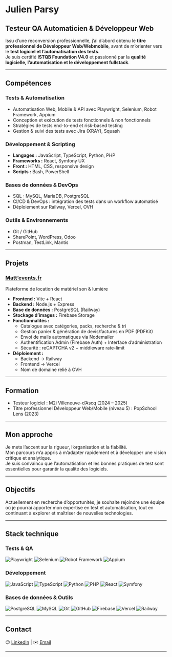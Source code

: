 # Julien Parsy  

## Testeur QA Automaticien & Développeur Web  

Issu d’une reconversion professionnelle, j’ai d’abord obtenu le **titre professionnel de Développeur Web/Webmobile**, avant de m’orienter vers le **test logiciel et l’automatisation des tests**.  
Je suis certifié **ISTQB Foundation V4.0** et passionné par la **qualité logicielle, l’automatisation et le développement fullstack**.  

---

## Compétences  

### Tests & Automatisation  
- Automatisation Web, Mobile & API avec Playwright, Selenium, Robot Framework, Appium  
- Conception et exécution de tests fonctionnels & non fonctionnels  
- Stratégies de tests end-to-end et risk-based testing  
- Gestion & suivi des tests avec Jira (XRAY), Squash  

### Développement & Scripting  
- **Langages :** JavaScript, TypeScript, Python, PHP  
- **Frameworks :** React, Symfony UX  
- **Front :** HTML, CSS, responsive design  
- **Scripts :** Bash, PowerShell  

### Bases de données & DevOps  
- SQL : MySQL, MariaDB, PostgreSQL  
- CI/CD & DevOps : intégration des tests dans un workflow automatisé  
- Déploiement sur Railway, Vercel, OVH  

### Outils & Environnements  
- Git / GitHub  
- SharePoint, WordPress, Odoo  
- Postman, TestLink, Mantis  

---

## Projets  

### [Matt’events.fr](https://www.mattevents.fr)  
Plateforme de location de matériel son & lumière  

- **Frontend :** Vite + React  
- **Backend :** Node.js + Express  
- **Base de données :** PostgreSQL (Railway)  
- **Stockage d’images :** Firebase Storage  
- **Fonctionnalités :**  
  - Catalogue avec catégories, packs, recherche & tri  
  - Gestion panier & génération de devis/factures en PDF (PDFKit)  
  - Envoi de mails automatiques via Nodemailer  
  - Authentification Admin (Firebase Auth) + Interface d’administration  
  - Sécurité : reCAPTCHA v2 + middleware rate-limit  
- **Déploiement :**  
  - Backend → Railway  
  - Frontend → Vercel  
  - Nom de domaine relié à OVH  

---

## Formation  

- Testeur logiciel : M2i Villeneuve-d’Ascq (2024 – 2025)  
- Titre professionnel Développeur Web/Mobile (niveau 5) : PopSchool Lens (2023)  

---

## Mon approche  

Je mets l’accent sur la rigueur, l’organisation et la fiabilité.  
Mon parcours m’a appris à m’adapter rapidement et à développer une vision critique et analytique.  
Je suis convaincu que l’automatisation et les bonnes pratiques de test sont essentielles pour garantir la qualité des logiciels.  

---

## Objectifs  

Actuellement en recherche d’opportunités, je souhaite rejoindre une équipe où je pourrai apporter mon expertise en test et automatisation, tout en continuant à explorer et maîtriser de nouvelles technologies.  

---

## Stack technique  

### Tests & QA  
![Playwright](https://img.shields.io/badge/Playwright-2EAD33?style=for-the-badge&logo=playwright&logoColor=white) ![Selenium](https://img.shields.io/badge/Selenium-43B02A?style=for-the-badge&logo=selenium&logoColor=white) ![Robot Framework](https://img.shields.io/badge/Robot_Framework-000000?style=for-the-badge&logo=robotframework&logoColor=white) ![Appium](https://img.shields.io/badge/Appium-EE376D?style=for-the-badge&logo=appium&logoColor=white)  

### Développement  
![JavaScript](https://img.shields.io/badge/JavaScript-F7DF1E?style=for-the-badge&logo=javascript&logoColor=black) ![TypeScript](https://img.shields.io/badge/TypeScript-3178C6?style=for-the-badge&logo=typescript&logoColor=white) ![Python](https://img.shields.io/badge/Python-3776AB?style=for-the-badge&logo=python&logoColor=white) ![PHP](https://img.shields.io/badge/PHP-777BB4?style=for-the-badge&logo=php&logoColor=white) ![React](https://img.shields.io/badge/React-20232A?style=for-the-badge&logo=react&logoColor=61DAFB) ![Symfony](https://img.shields.io/badge/Symfony-000000?style=for-the-badge&logo=symfony&logoColor=white)  

### Bases de données & Outils  
![PostgreSQL](https://img.shields.io/badge/PostgreSQL-316192?style=for-the-badge&logo=postgresql&logoColor=white) ![MySQL](https://img.shields.io/badge/MySQL-005C84?style=for-the-badge&logo=mysql&logoColor=white) ![Git](https://img.shields.io/badge/Git-F05032?style=for-the-badge&logo=git&logoColor=white) ![GitHub](https://img.shields.io/badge/GitHub-181717?style=for-the-badge&logo=github&logoColor=white) ![Firebase](https://img.shields.io/badge/Firebase-FFCA28?style=for-the-badge&logo=firebase&logoColor=black) ![Vercel](https://img.shields.io/badge/Vercel-000000?style=for-the-badge&logo=vercel&logoColor=white) ![Railway](https://img.shields.io/badge/Railway-0B0D0E?style=for-the-badge&logo=railway&logoColor=white)  

---

## Contact  

:wink: [LinkedIn](https://www.linkedin.com/in/julien-parsy-a88ab9289/) | ✉️ [Email](mailto:parsy.julien@hotmail.fr)

---
